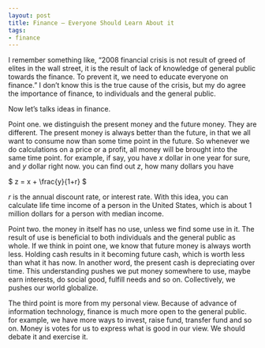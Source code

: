 ```yaml
---
layout: post
title: Finance — Everyone Should Learn About it
tags:
- finance
---
```

I remember something like, “2008 financial crisis is not result of greed of elites in the wall street, it is the result of lack of knowledge of general public towards the finance. To prevent it, we need to educate everyone on finance.” I don’t know this is the true cause of the crisis, but my do agree the importance of finance, to individuals and the general public.<!--break-->

Now let’s talks ideas in finance.

Point one. we distinguish the present money and the future money. They are different. The present money is always better than the future, in that we all want to consume now than some time point in the future. So whenever we do calculations on a price or a profit, all money will be brought into the same time point. for example, if say, you have $x$ dollar in one year for sure, and $y$ dollar right now. you can find out $z$, how many dollars you have

$
z = x + \frac{y}{1+r}
$

$r$ is the annual discount rate, or interest rate. With this idea, you can calculate life time income of a person in the United States, which is about 1 million dollars for a person with median income.

Point two. the money in itself has no use, unless we find some use in it. The result of use is beneficial to both individuals and the general public as whole. If we think in point one, we know that future money is always worth less. Holding cash results in it becoming future cash, which is worth less than what it has now. In another word, the present cash is depreciating over time. This understanding pushes we put money somewhere to use, maybe earn interests, do social good, fulfill needs and so on. Collectively,  we pushes our world  globalize.

The third point is more from my personal view. Because of advance of information technology, finance is much more open to the general public. for example, we have more ways to invest, raise fund, transfer fund and so on. Money is votes for us to express what is good in our view. We should debate it and exercise it.






 
